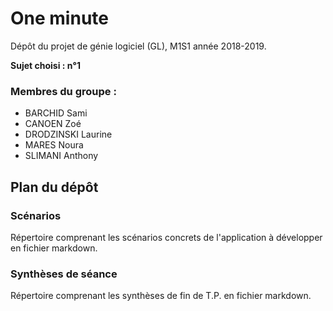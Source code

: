 # One minute

Dépôt du projet de génie logiciel (GL), M1S1 année 2018-2019.

**Sujet choisi : n°1**

### Membres du groupe : 
- BARCHID Sami
- CANOEN Zoé
- DRODZINSKI Laurine
- MARES Noura
- SLIMANI Anthony

## Plan du dépôt

### Scénarios
Répertoire comprenant les scénarios concrets de l'application à développer en fichier markdown.

### Synthèses de séance
Répertoire comprenant les synthèses de fin de T.P. en fichier markdown.